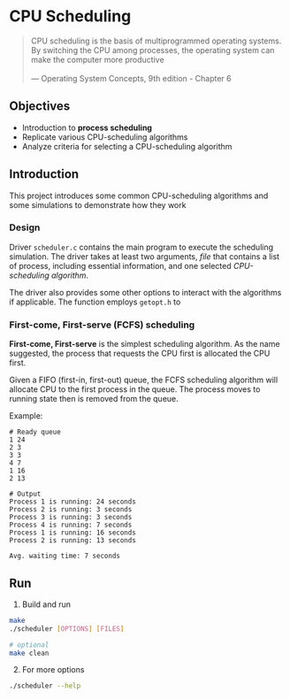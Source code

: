 # CPU Scheduling

> CPU scheduling is the basis of multiprogrammed operating systems. By switching the CPU among processes, the operating system can make the computer more productive <br><br><span>&mdash;&nbsp;Operating System Concepts, 9th edition - Chapter 6</span>

## Objectives

- Introduction to **process scheduling**
- Replicate various CPU-scheduling algorithms
- Analyze criteria for selecting a CPU-scheduling algorithm

## Introduction

This project introduces some common CPU-scheduling algorithms and some simulations to demonstrate how they work

### Design

Driver `scheduler.c` contains the main program to execute the scheduling simulation. The driver takes at least two arguments, _file_ that contains a list of process, including essential information, and one selected _CPU-scheduling algorithm_.

The driver also provides some other options to interact with the algorithms if applicable. The function employs `getopt.h` to

### First-come, First-serve (FCFS) scheduling

**First-come, First-serve** is the simplest scheduling algorithm. As the name suggested, the process that requests the CPU first is allocated the CPU first.

Given a FIFO (first-in, first-out) queue, the FCFS scheduling algorithm will allocate CPU to the first process in the queue. The process moves to running state then is removed from the queue.

Example:

    # Ready queue
    1 24
    2 3
    3 3
    4 7
    1 16
    2 13

    # Output
    Process 1 is running: 24 seconds
    Process 2 is running: 3 seconds
    Process 3 is running: 3 seconds
    Process 4 is running: 7 seconds
    Process 1 is running: 16 seconds
    Process 2 is running: 13 seconds

    Avg. waiting time: 7 seconds

## Run

1. Build and run

```sh
make
./scheduler [OPTIONS] [FILES]

# optional
make clean
```

2. For more options

```sh
./scheduler --help
```

